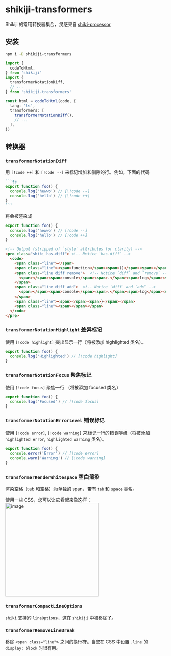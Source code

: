 # shikiji-transformers

<Badges name="shikiji-transformers" />

Shikiji 的常用转换器集合，灵感来自 [shiki-processor](https://github.com/innocenzi/shiki-processor)

## 安装

```bash
npm i -D shikiji-transformers
```

```ts
import {
  codeToHtml,
} from 'shikiji'
import {
  transformerNotationDiff,
  // ...
} from 'shikiji-transformers'

const html = codeToHtml(code, {
  lang: 'ts',
  transformers: [
    transformerNotationDiff(),
    // ...
  ],
})
```

## 转换器

### `transformerNotationDiff`

用 `[!code ++]` 和 `[!code --]` 来标记增加和删除的行。例如，下面的代码

````md
```ts
export function foo() {
  console.log('hewwo') // [\!code --]
  console.log('hello') // [\!code ++]
}
```
````

将会被渲染成

```ts
export function foo() {
  console.log('hewwo') // [!code --]
  console.log('hello') // [!code ++]
}
```

```html
<!-- Output (stripped of `style` attributes for clarity) -->
<pre class="shiki has-diff"> <!-- Notice `has-diff` -->
  <code>
    <span class="line"></span>
    <span class="line"><span>function</span><span>()</span><span></span><span>{</span></span>
    <span class="line diff remove">  <!-- Notice `diff` and `remove` -->
      <span></span><span>console</span><span>.</span><span>log</span><span>(</span><span>&#39;</span><span>hewwo</span><span>&#39;</span><span>) </span>
    </span>
    <span class="line diff add">  <!-- Notice `diff` and `add` -->
      <span></span><span>console</span><span>.</span><span>log</span><span>(</span><span>&#39;</span><span>hello</span><span>&#39;</span><span>) </span>
    </span>
    <span class="line"><span></span><span>}</span></span>
    <span class="line"><span></span></span>
  </code>
</pre>
```

### `transformerNotationHighlight` 差异标记

使用 `[!code highlight]` 突出显示一行（将被添加 highlighted 类名）。

```ts
export function foo() {
  console.log('Highlighted') // [!code highlight]
}
```

### `transformerNotationFocus` 聚焦标记

使用 `[!code focus]` 聚焦一行 （将被添加 focused 类名）

```ts
export function foo() {
  console.log('Focused') // [!code focus]
}
```

### `transformerNotationErrorLevel` 错误标记

使用 `[!code error]`, `[!code warning]` 来标记一行的错误等级（将被添加 `highlighted error`, `highlighted warning` 类名）。

```ts
export function foo() {
  console.error('Error') // [!code error]
  console.warn('Warning') // [!code warning]
}
```

### `transformerRenderWhitespace` 空白渲染

渲染空格（tab 和空格）为单独的 span，带有 `tab` 和 `space` 类名。

使用一些 CSS，您可以让它看起来像这样：
<img width="293" alt="image" src="https://github.com/antfu/shikiji/assets/11247099/01b7c4ba-6d63-4e74-8fd7-68a9f901f3de">

### `transformerCompactLineOptions`

`shiki` 支持的 `lineOptions`，这在 `shikiji` 中被移除了。

### `transformerRemoveLineBreak`

移除 `<span class="line">` 之间的换行符。当您在 CSS 中设置 `.line` 的 `display: block` 时很有用。
